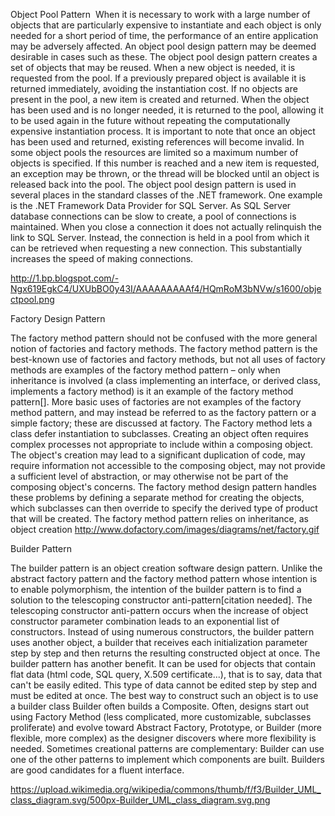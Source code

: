 ﻿Object Pool Pattern
﻿
When it is necessary to work with a large number of objects that are particularly expensive to instantiate and each object is only needed for a short period of time, the performance of an entire application may be adversely affected. An object pool design pattern may be deemed desirable in cases such as these.
The object pool design pattern creates a set of objects that may be reused. When a new object is needed, it is requested from the pool. If a previously prepared object is available it is returned immediately, avoiding the instantiation cost. If no objects are present in the pool, a new item is created and returned. When the object has been used and is no longer needed, it is returned to the pool, allowing it to be used again in the future without repeating the computationally expensive instantiation process. It is important to note that once an object has been used and returned, existing references will become invalid.
In some object pools the resources are limited so a maximum number of objects is specified. If this number is reached and a new item is requested, an exception may be thrown, or the thread will be blocked until an object is released back into the pool.
The object pool design pattern is used in several places in the standard classes of the .NET framework. One example is the .NET Framework Data Provider for SQL Server. As SQL Server database connections can be slow to create, a pool of connections is maintained. When you close a connection it does not actually relinquish the link to SQL Server. Instead, the connection is held in a pool from which it can be retrieved when requesting a new connection. This substantially increases the speed of making connections.

http://1.bp.blogspot.com/-Ngx619EgkC4/UXUbBO0y43I/AAAAAAAAAf4/HQmRoM3bNVw/s1600/objectpool.png

Factory Design Pattern

The factory method pattern should not be confused with the more general notion of factories and factory methods. The factory method pattern is the best-known use of factories and factory methods, but not all uses of factory methods are examples of the factory method pattern – only when inheritance is involved (a class implementing an interface, or derived class, implements a factory method) is it an example of the factory method pattern[]. More basic uses of factories are not examples of the factory method pattern, and may instead be referred to as the factory pattern or a simple factory; these are discussed at factory.
The Factory method lets a class defer instantiation to subclasses. 
Creating an object often requires complex processes not appropriate to include within a composing object. The object's creation may lead to a significant duplication of code, may require information not accessible to the composing object, may not provide a sufficient level of abstraction, or may otherwise not be part of the composing object's concerns. The factory method design pattern handles these problems by defining a separate method for creating the objects, which subclasses can then override to specify the derived type of product that will be created.
The factory method pattern relies on inheritance, as object creation
http://www.dofactory.com/images/diagrams/net/factory.gif

Builder Pattern

The builder pattern is an object creation software design pattern. Unlike the abstract factory pattern and the factory method pattern whose intention is to enable polymorphism, the intention of the builder pattern is to find a solution to the telescoping constructor anti-pattern[citation needed]. The telescoping constructor anti-pattern occurs when the increase of object constructor parameter combination leads to an exponential list of constructors. Instead of using numerous constructors, the builder pattern uses another object, a builder that receives each initialization parameter step by step and then returns the resulting constructed object at once.
The builder pattern has another benefit. It can be used for objects that contain flat data (html code, SQL query, X.509 certificate...), that is to say, data that can't be easily edited. This type of data cannot be edited step by step and must be edited at once. The best way to construct such an object is to use a builder class
Builder often builds a Composite. Often, designs start out using Factory Method (less complicated, more customizable, subclasses proliferate) and evolve toward Abstract Factory, Prototype, or Builder (more flexible, more complex) as the designer discovers where more flexibility is needed. Sometimes creational patterns are complementary: Builder can use one of the other patterns to implement which components are built. Builders are good candidates for a fluent interface.

https://upload.wikimedia.org/wikipedia/commons/thumb/f/f3/Builder_UML_class_diagram.svg/500px-Builder_UML_class_diagram.svg.png



